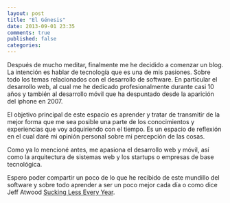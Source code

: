 ```yaml
---
layout: post
title: "El Génesis"
date: 2013-09-01 23:35
comments: true
published: false
categories: 
---
```


Después de mucho meditar, finalmente me he decidido a comenzar un blog. La intención es hablar de tecnología que es una de mis pasiones. Sobre todo los temas relacionados con el desarrollo de software. En particular el desarrollo web, al cual me he dedicado profesionalmente durante casi 10 años y también al desarrollo móvil que ha despuntado desde la aparición del iphone en 2007. 

El objetivo principal de este espacio es aprender y tratar de transmitir de la mejor forma que me sea posible una parte de los conocimientos y experiencias que voy adquiriendo con el tiempo. Es un espacio de reflexión en el cual daré mi opinión personal sobre mi percepción de las cosas.

Como ya lo mencioné antes, me apasiona el desarrollo web y móvil, así como la arquitectura de sistemas web y los startups o empresas de base tecnológica. 

Espero poder compartir un poco de lo que he recibido de este mundillo del software y sobre todo aprender a ser un poco mejor cada día o como dice Jeff Atwood [Sucking Less Every Year](http://www.codinghorror.com/blog/2006/03/sucking-less-every-year.html).